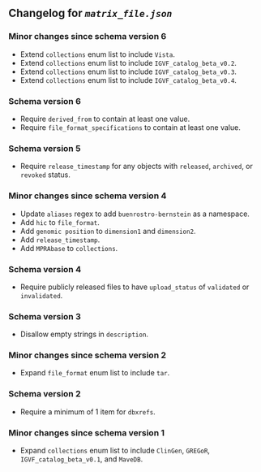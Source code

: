 ## Changelog for *`matrix_file.json`*

### Minor changes since schema version 6

* Extend `collections` enum list to include `Vista`.
* Extend `collections` enum list to include `IGVF_catalog_beta_v0.2`.
* Extend `collections` enum list to include `IGVF_catalog_beta_v0.3`.
* Extend `collections` enum list to include `IGVF_catalog_beta_v0.4`.

### Schema version 6

* Require `derived_from` to contain at least one value.
* Require `file_format_specifications` to contain at least one value.

### Schema version 5

* Require `release_timestamp` for any objects with `released`, `archived`, or `revoked` status.

### Minor changes since schema version 4

* Update `aliases` regex to add `buenrostro-bernstein` as a namespace.
* Add `hic` to `file_format`.
* Add `genomic position` to `dimension1` and `dimension2`.
* Add `release_timestamp`.
* Add `MPRAbase` to `collections`.

### Schema version 4

* Require publicly released files to have `upload_status` of `validated` or `invalidated`.

### Schema version 3

* Disallow empty strings in `description`.

### Minor changes since schema version 2

* Expand `file_format` enum list to include `tar`.

### Schema version 2

* Require a minimum of 1 item for `dbxrefs`.

### Minor changes since schema version 1

* Expand `collections` enum list to include `ClinGen`, `GREGoR`, `IGVF_catalog_beta_v0.1`, and `MaveDB`.
